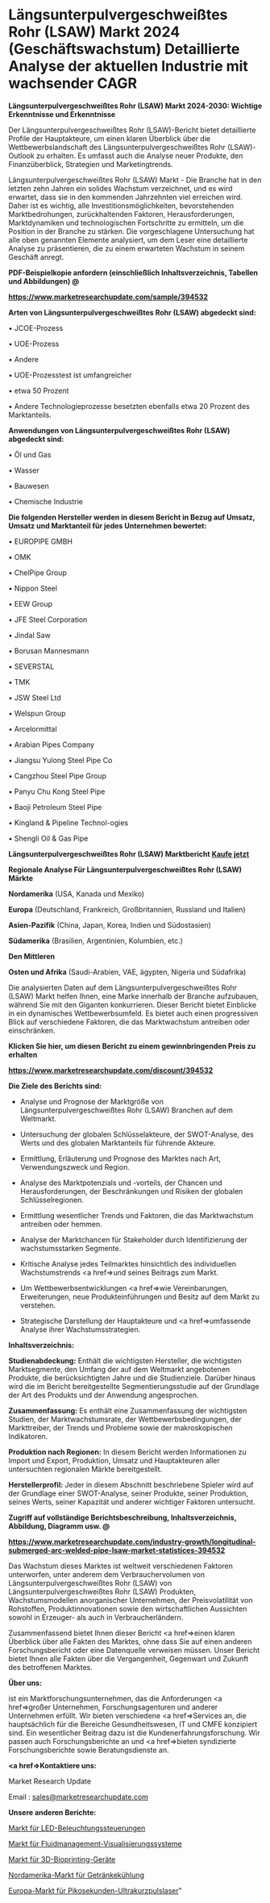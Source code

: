 # Längsunterpulvergeschweißtes Rohr (LSAW) Markt 2024 (Geschäftswachstum) Detaillierte Analyse der aktuellen Industrie mit wachsender CAGR

<strong>Längsunterpulvergeschweißtes Rohr (LSAW) Markt 2024-2030: Wichtige Erkenntnisse und Erkenntnisse</strong>

Der Längsunterpulvergeschweißtes Rohr (LSAW)-Bericht bietet detaillierte Profile der Hauptakteure, um einen klaren Überblick über die Wettbewerbslandschaft des Längsunterpulvergeschweißtes Rohr (LSAW)-Outlook zu erhalten. Es umfasst auch die Analyse neuer Produkte, den Finanzüberblick, Strategien und Marketingtrends.

Längsunterpulvergeschweißtes Rohr (LSAW) Markt - Die Branche hat in den letzten zehn Jahren ein solides Wachstum verzeichnet, und es wird erwartet, dass sie in den kommenden Jahrzehnten viel erreichen wird. Daher ist es wichtig, alle Investitionsmöglichkeiten, bevorstehenden Marktbedrohungen, zurückhaltenden Faktoren, Herausforderungen, Marktdynamiken und technologischen Fortschritte zu ermitteln, um die Position in der Branche zu stärken. Die vorgeschlagene Untersuchung hat alle oben genannten Elemente analysiert, um dem Leser eine detaillierte Analyse zu präsentieren, die zu einem erwarteten Wachstum in seinem Geschäft anregt.



<strong><b>PDF-Beispielkopie anfordern (einschließlich Inhaltsverzeichnis, Tabellen und Abbildungen) @ </b></strong>

<strong><a href=https://www.marketresearchupdate.com/sample/394532>

<strong>https://www.marketresearchupdate.com/sample/394532</u></a></strong></strong>



<strong>Arten von Längsunterpulvergeschweißtes Rohr (LSAW) abgedeckt sind:</strong>

• JCOE-Prozess

• UOE-Prozess

• Andere

• UOE-Prozesstest ist umfangreicher

• etwa 50 Prozent

• Andere Technologieprozesse besetzten ebenfalls etwa 20 Prozent des Marktanteils.



<strong>Anwendungen von Längsunterpulvergeschweißtes Rohr (LSAW) abgedeckt sind:</strong>

• Öl und Gas

• Wasser

• Bauwesen

• Chemische Industrie



<strong>Die folgenden Hersteller werden in diesem Bericht in Bezug auf Umsatz, Umsatz und Marktanteil für jedes Unternehmen bewertet:</strong>

• EUROPIPE GMBH

• OMK

• ChelPipe Group

• Nippon Steel

• EEW Group

• JFE Steel Corporation

• Jindal Saw

• Borusan Mannesmann

• SEVERSTAL

• TMK

• JSW Steel Ltd

• Welspun Group

• Arcelormittal

• Arabian Pipes Company

• Jiangsu Yulong Steel Pipe Co

• Cangzhou Steel Pipe Group

• Panyu Chu Kong Steel Pipe

• Baoji Petroleum Steel Pipe

• Kingland & Pipeline Technol-ogies

• Shengli Oil & Gas Pipe



<strong>Längsunterpulvergeschweißtes Rohr (LSAW) Marktbericht <a href=https://www.marketresearchupdate.com/buynow/394532>Kaufe jetzt</a></strong>



<strong>Regionale Analyse Für Längsunterpulvergeschweißtes Rohr (LSAW) Märkte</strong>



<strong>Nordamerika</strong> (USA, Kanada und Mexiko)



<strong>Europa</strong> (Deutschland, Frankreich, Großbritannien, Russland und Italien)



<strong>Asien-Pazifik</strong> (China, Japan, Korea, Indien und Südostasien)



<strong>Südamerika</strong> (Brasilien, Argentinien, Kolumbien, etc.)



<strong>Den Mittleren</strong> 

<strong>Osten und Afrika</strong> (Saudi-Arabien, VAE, ägypten, Nigeria und Südafrika)

Die analysierten Daten auf dem Längsunterpulvergeschweißtes Rohr (LSAW) Markt helfen Ihnen, eine Marke innerhalb der Branche aufzubauen, während Sie mit den Giganten konkurrieren. Dieser Bericht bietet Einblicke in ein dynamisches Wettbewerbsumfeld. Es bietet auch einen progressiven Blick auf verschiedene Faktoren, die das Marktwachstum antreiben oder einschränken.



<strong>Klicken Sie hier, um diesen Bericht zu einem gewinnbringenden Preis zu erhalten
</strong>

<strong><a href=https://www.marketresearchupdate.com/discount/394532>https://www.marketresearchupdate.com/discount/394532</b></u></strong></a>



<strong>Die Ziele des Berichts sind:</strong>

- Analyse und Prognose der Marktgröße von Längsunterpulvergeschweißtes Rohr (LSAW) Branchen auf dem Weltmarkt.

- Untersuchung der globalen Schlüsselakteure, der SWOT-Analyse, des Werts und des globalen Marktanteils für führende Akteure.

- Ermittlung, Erläuterung und Prognose des Marktes nach Art, Verwendungszweck und Region.

- Analyse des Marktpotenzials und -vorteils, der Chancen und Herausforderungen, der Beschränkungen und Risiken der globalen Schlüsselregionen.

- Ermittlung wesentlicher Trends und Faktoren, die das Marktwachstum antreiben oder hemmen.

- Analyse der Marktchancen für Stakeholder durch Identifizierung der wachstumsstarken Segmente.

- Kritische Analyse jedes Teilmarktes hinsichtlich des individuellen Wachstumstrends <a href=>und</a> seines Beitrags zum Markt.

- Um Wettbewerbsentwicklungen <a href=>wie</a> Vereinbarungen, Erweiterungen, neue Produkteinführungen und Besitz auf dem Markt zu verstehen.

- Strategische Darstellung der Hauptakteure und <a href=>umfas</a>sende Analyse ihrer Wachstumsstrategien.



<strong>Inhaltsverzeichnis:</strong>



<strong>Studienabdeckung:</strong> Enthält die wichtigsten Hersteller, die wichtigsten Marktsegmente, den Umfang der auf dem Weltmarkt angebotenen Produkte, die berücksichtigten Jahre und die Studienziele. Darüber hinaus wird die im Bericht bereitgestellte Segmentierungsstudie auf der Grundlage der Art des Produkts und der Anwendung angesprochen.



<strong>Zusammenfassung:</strong> Es enthält eine Zusammenfassung der wichtigsten Studien, der Marktwachstumsrate, der Wettbewerbsbedingungen, der Markttreiber, der Trends und Probleme sowie der makroskopischen Indikatoren.



<strong>Produktion nach Regionen:</strong> In diesem Bericht werden Informationen zu Import und Export, Produktion, Umsatz und Hauptakteuren aller untersuchten regionalen Märkte bereitgestellt.



<strong>Herstellerprofil:</strong> Jeder in diesem Abschnitt beschriebene Spieler wird auf der Grundlage einer SWOT-Analyse, seiner Produkte, seiner Produktion, seines Werts, seiner Kapazität und anderer wichtiger Faktoren untersucht.



<strong><b>Zugriff auf vollständige Berichtsbeschreibung, Inhaltsverzeichnis, Abbildung, Diagramm usw. @ </b></strong>

<strong><a href=https://www.marketresearchupdate.com/industry-growth/longitudinal-submerged-arc-welded-pipe-lsaw-market-statistices-394532>https://www.marketresearchupdate.com/industry-growth/longitudinal-submerged-arc-welded-pipe-lsaw-market-statistices-394532</a></strong>

Das Wachstum dieses Marktes ist weltweit verschiedenen Faktoren unterworfen, unter anderem dem Verbrauchervolumen von Längsunterpulvergeschweißtes Rohr (LSAW) von Längsunterpulvergeschweißtes Rohr (LSAW) Produkten, Wachstumsmodellen anorganischer Unternehmen, der Preisvolatilität von Rohstoffen, Produktinnovationen sowie den wirtschaftlichen Aussichten sowohl in Erzeuger- als auch in Verbraucherländern.

Zusammenfassend bietet Ihnen dieser Bericht <a href=>einen</a> klaren Überblick über alle Fakten des Marktes, ohne dass Sie auf einen anderen Forschungsbericht oder eine Datenquelle verweisen müssen. Unser Bericht bietet Ihnen alle Fakten über die Vergangenheit, Gegenwart und Zukunft des betroffenen Marktes.



<strong>Über uns:</strong>

 ist ein Marktforschungsunternehmen, das die Anforderungen <a href=>großer</a> Unternehmen, Forschungsagenturen und anderer Unternehmen erfüllt. Wir bieten verschiedene <a href=>Services</a> an, die hauptsächlich für die Bereiche Gesundheitswesen, IT und CMFE konzipiert sind. Ein wesentlicher Beitrag dazu ist die Kundenerfahrungsforschung. Wir passen auch Forschungsberichte an und <a href=>bieten</a> syndizierte Forschungsberichte sowie Beratungsdienste an.



<strong><a href=>Kontaktiere uns:</a></strong>

Market Research Update

Email : sales@marketresearchupdate.com



<strong>Unsere anderen Berichte:</strong>

<a href=https://www.linkedin.com/pulse/led-lighting-controllers-market-analysis-understanding>Markt für LED-Beleuchtungssteuerungen</a>

<a href=https://www.linkedin.com/pulse/fluid-management-visualization-systems-market-2023-remarking>Markt für Fluidmanagement-Visualisierungssysteme</a>

<a href=https://www.linkedin.com/pulse/3d-bioprinting-equipment-market-2023-remarking>Markt für 3D-Bioprinting-Geräte</a>

<a href=https://www.linkedin.com/pulse/north-america-beverage-refrigeration-market>Nordamerika-Markt für Getränkekühlung</a>

<a href=https://www.linkedin.com/pulse/europe-picosecond-ultrafast-laser-market-upcoming-trends>Europa-Markt für Pikosekunden-Ultrakurzpulslaser</a>"
